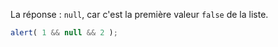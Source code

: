 La réponse : `null`, car c'est la première valeur `false` de la liste.

```js run
alert( 1 && null && 2 );
```

